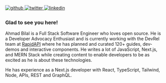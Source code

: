 <a href="https://github.com/ahmadbilaldev" target="_blank">
<img src=https://img.shields.io/badge/github-%2324292e.svg?&style=for-the-badge&logo=github&logoColor=white alt=github style="margin-bottom: 5px;" />
</a>
<a href="https://twitter.com/ahmadbilaldev" target="_blank">
<img src=https://img.shields.io/badge/twitter-%2300acee.svg?&style=for-the-badge&logo=twitter&logoColor=white alt=twitter style="margin-bottom: 5px;" />
</a>
<a href="https://linkedin.com/in/ahmadbilaldev" target="_blank">
<img src=https://img.shields.io/badge/linkedin-%231E77B5.svg?&style=for-the-badge&logo=linkedin&logoColor=white alt=linkedin style="margin-bottom: 5px;" />
</a>



### Glad to see you here!  
Ahmad Bilal is a Full Stack Software Engineer who loves open source. He is a Developer Advocacy Enthusiast and is currently working with the DevRel team at [RapidAPI](https://rapidapi.com/?) where he has planned and curated 120+ guides, dev-demos and interactive components. He writes a lot of JavaScript, Next.js, and MERN Stack while creating content to enable developers to be as excited as he is about these technologies.

He has experience as a Next.js developer with React, TypeScript, Tailwind, Node, APIs, REST and GraphQL.

<br/>
